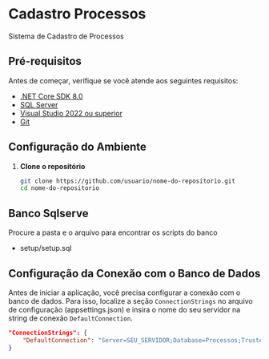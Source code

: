 # Cadastro Processos

Sistema de Cadastro de Processos

## Pré-requisitos

Antes de começar, verifique se você atende aos seguintes requisitos:

- [.NET Core SDK 8.0](https://dotnet.microsoft.com/download/dotnet/8.0)
- [SQL Server](https://www.microsoft.com/en-us/sql-server/sql-server-downloads)
- [Visual Studio 2022 ou superior](https://visualstudio.microsoft.com/vs/)
- [Git](https://git-scm.com/)

## Configuração do Ambiente

1. **Clone o repositório**

   ```bash
   git clone https://github.com/usuario/nome-do-repositorio.git
   cd nome-do-repositorio

## Banco Sqlserve
Procure a pasta e o arquivo para encontrar os scripts do banco 
   - setup/setup.sql

## Configuração da Conexão com o Banco de Dados

Antes de iniciar a aplicação, você precisa configurar a conexão com o banco de dados. Para isso, localize a seção `ConnectionStrings` no arquivo de configuração (appsettings.json) e insira o nome do seu servidor na string de conexão `DefaultConnection`.

```json
"ConnectionStrings": {
    "DefaultConnection": "Server=SEU_SERVIDOR;Database=Processos;Trusted_Connection=True;TrustServerCertificate=True"
}
